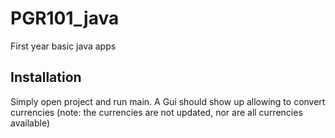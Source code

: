 # PGR101_java
First year basic java  apps

## Installation

Simply open project and run main. A Gui should show up allowing to convert currencies (note: the currencies are not updated, nor are all currencies available)  
